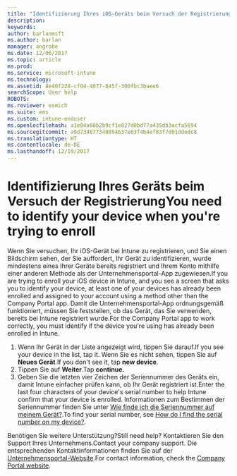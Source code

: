 ```yaml
---
title: "Identifizierung Ihres iOS-Geräts beim Versuch der Registrierung | Microsoft-Dokumentation"
description: 
keywords: 
author: barlanmsft
ms.author: barlan
manager: angrobe
ms.date: 12/06/2017
ms.topic: article
ms.prod: 
ms.service: microsoft-intune
ms.technology: 
ms.assetid: 8e40f228-cf04-4077-845f-300fbc3baee6
searchScope: User help
ROBOTS: 
ms.reviewer: esmich
ms.suite: ems
ms.custom: intune-enduser
ms.openlocfilehash: a1e04a60b2b9cf1e827d0bd77a435db3acfa5694
ms.sourcegitcommit: a9d734877340894637e03f4b4ef83f7d01ddedc8
ms.translationtype: HT
ms.contentlocale: de-DE
ms.lasthandoff: 12/19/2017
---
```

# <a name="you-need-to-identify-your-device-when-youre-trying-to-enroll"></a><span data-ttu-id="f5d42-102">Identifizierung Ihres Geräts beim Versuch der Registrierung</span><span class="sxs-lookup"><span data-stu-id="f5d42-102">You need to identify your device when you're trying to enroll</span></span>

<span data-ttu-id="f5d42-103">Wenn Sie versuchen, Ihr iOS-Gerät bei Intune zu registrieren, und Sie einen Bildschirm sehen, der Sie auffordert, Ihr Gerät zu identifizieren, wurde mindestens eines Ihrer Geräte bereits registriert und Ihrem Konto mithilfe einer anderen Methode als der Unternehmensportal-App zugewiesen.</span><span class="sxs-lookup"><span data-stu-id="f5d42-103">If you are trying to enroll your iOS device in Intune, and you see a screen that asks you to identify your device, at least one of your devices has already been enrolled and assigned to your account using a method other than the Company Portal app.</span></span> <span data-ttu-id="f5d42-104">Damit die Unternehmensportal-App ordnungsgemäß funktioniert, müssen Sie feststellen, ob das Gerät, das Sie verwenden, bereits bei Intune registriert wurde.</span><span class="sxs-lookup"><span data-stu-id="f5d42-104">For the Company Portal app to work correctly, you must identify if the device you're using has already been enrolled in Intune.</span></span>

1. <span data-ttu-id="f5d42-105">Wenn Ihr Gerät in der Liste angezeigt wird, tippen Sie darauf.</span><span class="sxs-lookup"><span data-stu-id="f5d42-105">If you see your device in the list, tap it.</span></span> <span data-ttu-id="f5d42-106">Wenn Sie es nicht sehen, tippen Sie auf **Neues Gerät**.</span><span class="sxs-lookup"><span data-stu-id="f5d42-106">If you don't see it, tap **new device**.</span></span>
2. <span data-ttu-id="f5d42-107">Tippen Sie auf **Weiter**.</span><span class="sxs-lookup"><span data-stu-id="f5d42-107">Tap **continue.**</span></span>
3. <span data-ttu-id="f5d42-108">Geben Sie die letzten vier Zeichen der Seriennummer des Geräts ein, damit Intune einfacher prüfen kann, ob Ihr Gerät registriert ist.</span><span class="sxs-lookup"><span data-stu-id="f5d42-108">Enter the last four characters of your device's serial number to help Intune confirm that your device is enrolled.</span></span> <span data-ttu-id="f5d42-109">Informationen zum Bestimmen der Seriennummer finden Sie unter [Wie finde ich die Seriennummer auf meinem Gerät?](how-do-i-find-the-serial-number-on-my-device-ios.md).</span><span class="sxs-lookup"><span data-stu-id="f5d42-109">To find your serial number, see [How do I find the serial number on my device?](how-do-i-find-the-serial-number-on-my-device-ios.md).</span></span>

<span data-ttu-id="f5d42-110">Benötigen Sie weitere Unterstützung?</span><span class="sxs-lookup"><span data-stu-id="f5d42-110">Still need help?</span></span> <span data-ttu-id="f5d42-111">Kontaktieren Sie den Support Ihres Unternehmens.</span><span class="sxs-lookup"><span data-stu-id="f5d42-111">Contact your company support.</span></span> <span data-ttu-id="f5d42-112">Die entsprechenden Kontaktinformationen finden Sie auf der [Unternehmensportal-Website](https://portal.manage.microsoft.com#HelpDeskDialog).</span><span class="sxs-lookup"><span data-stu-id="f5d42-112">For contact information, check the [Company Portal website](https://portal.manage.microsoft.com#HelpDeskDialog).</span></span>
